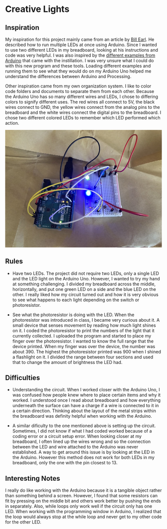 # Creative Lights

## **Inspiration**

My inspiration for this project mainly came from an article by [Bill Earl](https://learn.adafruit.com/multi-tasking-the-arduino-part-1?view=all). He described how to run multiple LEDs at once using Arduino. Since I wanted to use two different LEDs in my breadboard, looking at his instructions and code was very helpful. I was also inspired by the [different examples from Arduino](https://www.arduino.cc/en/Tutorial/BuiltInExamples) that came with the instillation. I was very unsure what I could do with this new program and these tools. Loading different examples and running them to see what they would do on my Arduino Uno helped me understand the differences between Arduino and Processing. 

Other inspiration came from my own organization system. I like to color code folders and documents to separate them from each other. Because the Arduino Uno has so many different wires and LEDs, I chose to differing colors to signify different uses. The red wires all connect to 5V, the black wires connect to GND, the yellow wires connect from the analog pins to the breadboard and the white wires connect the digital pins to the breadboard. I chose two different colored LEDs to remember which LED performed which action. 

![](https://github.com/Megan-J/IntroductionToInteractiveMedia/blob/master/July%2022/Birds-eye%20view.JPG)

## **Rules**

* Have two LEDs. The project did not require two LEDs, only a single LED and the LED light on the Arduino Uno. However, I wanted to try my hand at something challenging. I divided my breadboard across the middle, horizontally, and put one green LED on a side and the blue LED on the other. I really liked how my circuit turned out and how it is very obvious to see what happens to each light depending on the switch or photoresistor. 

* See what the photoresistor is doing with the LED. When the photoresistor was introduced in class, I became very curious about it. A small device that senses movement by reading how much light shines on it. I coded the photoresistor to print the numbers of the light that it currently collected. I uploaded the program and started to place my finger over the photoresistor. I wanted to know the full range that the device printed. When my finger was over the device, the number was about 390. The highest the photoresistor printed was 900 when I shined a flashlight on it. I divided the range between four sections and used that to change the amount of brightness the LED had. 

## **Difficulties**

* Understanding the circuit. When I worked closer with the Arduino Uno, I was confused how people knew where to place certain items and why it worked. I understood once I read about breadboard and how everything underneath the surface can have a charge if a wire is connected to it in a certain direction. Thinking about the layout of the metal strips within the breadboard was definity helpful when working with the Arduino. 

* A similar dificulty to the one mentioned above is setting up the circuit. Sometimes, I did not know if what I had coded worked because of a coding error or a circuit setup error. When looking closer at my breadboard, I often lined up the wires wrong and so the connection between the LED and wire attached to the Arduino was never established. A way to get around this issue is by looking at the LED in the Arduino. However this method does not work for both LEDs in my breadboard, only the one with the pin closest to 13. 

## **Interesting Notes**

I really do like working with the Arduino because it is a tangible object rather than something behind a screen. However, I found that some resistors can fit by pressing on the middle bit and others work better by pushing the ends in separately. Also, while loops only work well if the circuit only has one LED. When working with the programming window in Arduino, I realized that the loop would always stop at the while loop and never get to my other code for the other LED.  
